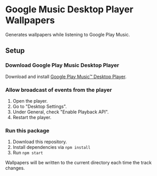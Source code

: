 # Google Music Desktop Player Wallpapers

Generates wallpapers while listening to Google Play Music.

## Setup

### Download Google Play Music Desktop Player

Download and install [Google Play Music™ Desktop Player](https://github.com/MarshallOfSound/Google-Play-Music-Desktop-Player-UNOFFICIAL-).

### Allow broadcast of events from the player

1. Open the player.
2. Go to "Desktop Settings".
3. Under General, check "Enable Playback API".
4. Restart the player.

### Run this package

1. Download this repository.
2. Install dependencies via `npm install`
3. Run `npm start`

Wallpapers will be written to the current directory each time the track changes.
